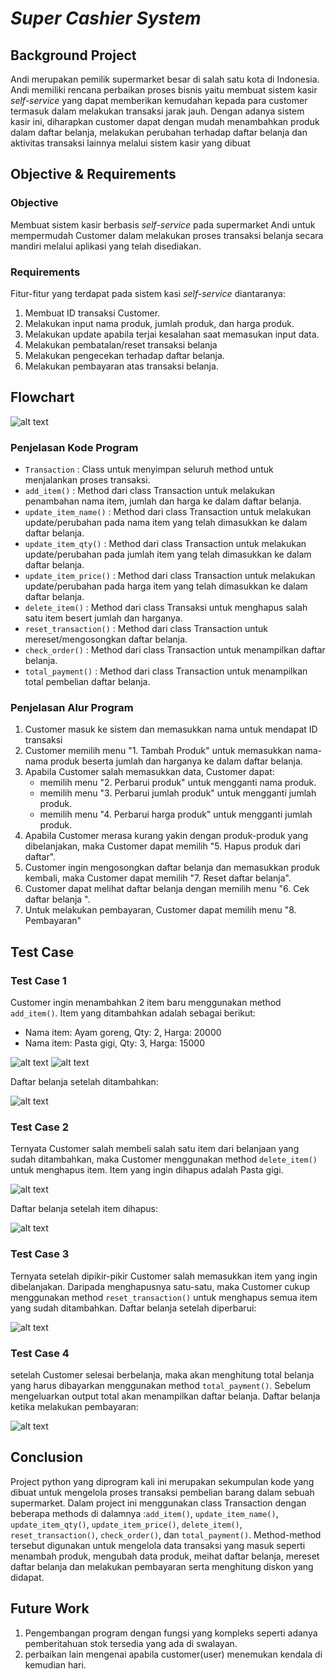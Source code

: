 # _Super Cashier System_
## Background Project
Andi merupakan pemilik supermarket besar di salah satu kota di Indonesia. Andi memiliki rencana perbaikan proses bisnis yaitu membuat sistem kasir _self-service_ yang dapat memberikan kemudahan kepada para customer termasuk dalam melakukan transaksi jarak jauh. Dengan adanya sistem kasir ini, diharapkan customer dapat dengan mudah menambahkan produk dalam daftar belanja, melakukan perubahan terhadap daftar belanja dan aktivitas transaksi lainnya melalui sistem kasir yang dibuat

## Objective & Requirements
### Objective
Membuat sistem kasir berbasis _self-service_  pada supermarket Andi untuk mempermudah Customer dalam melakukan proses transaksi belanja secara mandiri melalui aplikasi yang telah disediakan.
### Requirements
Fitur-fitur yang terdapat pada sistem kasi _self-service_ diantaranya:
1. Membuat ID transaksi Customer.
2. Melakukan input nama produk, jumlah produk, dan harga produk.
3. Melakukan update apabila terjai kesalahan saat memasukan input data.
4. Melakukan pembatalan/reset transaksi belanja 
5. Melakukan pengecekan terhadap daftar belanja.
6. Melakukan pembayaran atas transaksi belanja.

## Flowchart
![alt text](https://github.com/destaaa/Pacmann-Project-Phyton/blob/main/Saved%20Pictures/flowchart.png?raw=true)
### Penjelasan Kode Program
* `Transaction` : Class untuk menyimpan seluruh method untuk menjalankan proses transaksi.
* `add_item()` : Method dari class Transaction untuk melakukan penambahan nama item, jumlah dan harga ke dalam daftar belanja.
* `update_item_name()` : Method dari class Transaction untuk melakukan update/perubahan pada nama item yang telah dimasukkan ke dalam daftar belanja.
* `update_item_qty()` : Method dari class Transaction untuk melakukan update/perubahan pada jumlah item yang telah dimasukkan ke dalam daftar belanja.
* `update_item_price()` : Method dari class Transaction untuk melakukan update/perubahan pada harga item yang telah dimasukkan ke dalam daftar belanja.
* `delete_item()` : Method dari class Transaksi untuk menghapus salah satu item besert jumlah dan harganya.
* `reset_transaction()` : Method dari class Transaction untuk mereset/mengosongkan daftar belanja.
* `check_order()` : Method dari class Transaction untuk menampilkan daftar belanja.
* `total_payment()` : Method dari class Transaction untuk menampilkan total pembelian daftar belanja.
### Penjelasan Alur Program
1. Customer masuk ke sistem dan memasukkan nama untuk mendapat ID transaksi
2. Customer memilih menu "1. Tambah Produk" untuk memasukkan nama-nama produk beserta jumlah dan harganya ke dalam daftar belanja.
3. Apabila Customer salah memasukkan data, Customer dapat:
   - memilih menu "2. Perbarui produk" untuk mengganti nama produk.
   - memilih menu "3. Perbarui jumlah produk" untuk mengganti jumlah produk.
   - memilih menu "4. Perbarui harga produk" untuk mengganti jumlah produk.
4. Apabila Customer merasa kurang yakin dengan produk-produk yang dibelanjakan, maka Customer dapat memilih "5. Hapus produk dari daftar".
5. Customer ingin mengosongkan daftar belanja dan memasukkan produk kembali, maka Customer dapat memilih "7. Reset daftar belanja".
6. Customer dapat melihat daftar belanja dengan memilih menu "6. Cek daftar belanja ".
7. Untuk melakukan pembayaran, Customer dapat memilih menu "8. Pembayaran"

## Test Case
### Test Case 1
Customer ingin menambahkan 2 item baru menggunakan method `add_item()`. Item yang ditambahkan adalah sebagai berikut:
* Nama item: Ayam goreng, Qty: 2, Harga: 20000
* Nama item: Pasta gigi, Qty: 3, Harga: 15000

![alt text](https://github.com/destaaa/Pacmann-Project-Phyton/blob/main/Saved%20Pictures/Add%20item1.png?raw=true)
![alt text](https://github.com/destaaa/Pacmann-Project-Phyton/blob/main/Saved%20Pictures/Add%20item2.png?raw=true)

Daftar belanja setelah ditambahkan:

![alt text](https://github.com/destaaa/Pacmann-Project-Phyton/blob/main/Saved%20Pictures/list1.png?raw=true)

### Test Case 2
Ternyata Customer salah membeli salah satu item dari belanjaan yang sudah ditambahkan, maka Customer menggunakan method `delete_item()` untuk menghapus item. Item yang ingin dihapus adalah Pasta gigi.

![alt text](https://github.com/destaaa/Pacmann-Project-Phyton/blob/main/Saved%20Pictures/delete%20item.png?raw=true)

Daftar belanja setelah item dihapus:

![alt text](https://github.com/destaaa/Pacmann-Project-Phyton/blob/main/Saved%20Pictures/list2.png?raw=true)

### Test Case 3
Ternyata setelah dipikir-pikir Customer salah memasukkan item yang ingin dibelanjakan. Daripada menghapusnya satu-satu, maka Customer cukup menggunakan method `reset_transaction()` untuk menghapus semua item yang sudah ditambahkan.
Daftar belanja setelah diperbarui:

![alt text](https://github.com/destaaa/Pacmann-Project-Phyton/blob/main/Saved%20Pictures/reset%20list.png?raw=true)

### Test Case 4
setelah Customer selesai berbelanja, maka akan menghitung total belanja yang harus dibayarkan menggunakan method `total_payment()`. Sebelum mengeluarkan output total akan menampilkan daftar belanja.
Daftar belanja ketika melakukan pembayaran:

![alt text](https://github.com/destaaa/Pacmann-Project-Phyton/blob/main/Saved%20Pictures/payment.png?raw=true)

## Conclusion
Project python yang diprogram kali ini merupakan sekumpulan kode yang dibuat untuk mengelola proses transaksi pembelian barang dalam sebuah supermarket. Dalam project ini menggunakan class Transaction dengan beberapa methods di dalamnya :`add_item()`, `update_item_name()`, `update_item_qty()`, `update_item_price()`, `delete_item()`, `reset_transaction()`, `check_order()`, dan `total_payment()`. Method-method tersebut digunakan untuk mengelola data transaksi yang masuk seperti menambah produk, mengubah data produk, meihat daftar belanja, mereset daftar belanja dan melakukan pembayaran serta menghitung diskon yang didapat.

## Future Work
1.  Pengembangan program dengan fungsi yang kompleks seperti adanya pemberitahuan stok tersedia yang ada di swalayan.
2. perbaikan lain mengenai apabila customer(user) menemukan kendala di kemudian hari.
